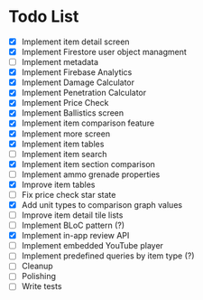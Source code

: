 # Todo List

- [x] Implement item detail screen
- [x] Implement Firestore user object managment
- [ ] Implement metadata
- [x] Implement Firebase Analytics
- [x] Implement Damage Calculator
- [x] Implement Penetration Calculator
- [x] Implement Price Check
- [x] Implement Ballistics screen
- [x] Implement item comparison feature
- [x] Implement more screen
- [x] Implement item tables
- [ ] Implement item search
- [x] Implement item section comparison
- [ ] Implement ammo grenade properties
- [x] Improve item tables
- [ ] Fix price check star state
- [x] Add unit types to comparison graph values
- [ ] Improve item detail tile lists
- [ ] Implement BLoC pattern (?)
- [x] Implement in-app review API
- [ ] Implement embedded YouTube player
- [ ] Implement predefined queries by item type (?)
- [ ] Cleanup
- [ ] Polishing
- [ ] Write tests
